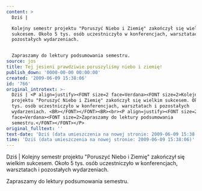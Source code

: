 ```yaml
---
content: >
  Dziś | 

  Kolejny semestr projektu "Poruszyć Niebo i Ziemię" zakończył się wielkim
  sukcesem. Około 5 tys. osób uczestniczyło w konferencjach, warsztatach i
  pozostałych wydarzeniach. 


  Zapraszamy do lektury podsumowania semestru.
source: jos
title: Tej jesieni prawdziwie poruszyliśmy niebo i ziemię!
publish_down: '0000-00-00 00:00:00'
created: '2009-06-09 15:38:06'
id: '766'
original_introtext: >-
  Dziś | <P align=justify><FONT size=2 face=Verdana><FONT size=2>Kolejny semestr
  projektu "Poruszyć Niebo i Ziemię" zakończył się wielkim sukcesem. Około 5
  tys. osób uczestniczyło w konferencjach, warsztatach i pozostałych
  wydarzeniach. <BR></FONT></FONT><BR><br><P align=justify><FONT size=2
  face=Verdana><FONT size=2>Zapraszamy do lektury podsumowania
  semestru.</FONT></FONT></P>
original_fulltext: ''
text-date: 'Dziś (data umieszczenia na nowej stronie: 2009-06-09 15:38:06)'
time: 'Dziś (data umieszczenia na nowej stronie: 2009-06-09 15:38:06)'
---
```

Dziś | 
Kolejny semestr projektu "Poruszyć Niebo i Ziemię" zakończył się wielkim sukcesem. Około 5 tys. osób uczestniczyło w konferencjach, warsztatach i pozostałych wydarzeniach. 

Zapraszamy do lektury podsumowania semestru.


<!--{{json:{"created_date":"2009-06-09 15:38:06","publish_down":"0000-00-00 00:00:00","id":"766"}}}-->